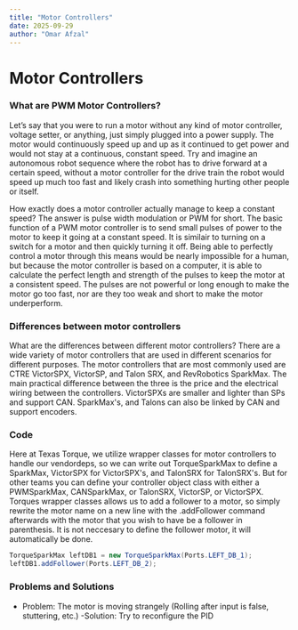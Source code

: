 ```yaml
---
title: "Motor Controllers"
date: 2025-09-29
author: "Omar Afzal"
---
```


# Motor Controllers

### What are PWM Motor Controllers?

Let’s say that you were to run a motor without any kind of motor controller, voltage setter, or anything, just simply plugged into a power supply. The motor would continuously speed up and up as it continued to get power and would not stay at a continuous, constant speed. Try and imagine an autonomous robot sequence where the robot has to drive forward at a certain speed, without a motor controller for the drive train the robot would speed up much too fast and likely crash into something hurting other people or itself.

How exactly does a motor controller actually manage to keep a constant speed? The answer is pulse width modulation or PWM for short. The basic function of a PWM motor controller is to send small pulses of power to the motor to keep it going at a constant speed. It is similair to turning on a switch for a motor and then quickly turning it off. Being able to perfectly control a motor through this means would be nearly impossible for a human, but because the motor controller is based on a computer, it is able to calculate the perfect length and strength of the pulses to keep the motor at a consistent speed. The pulses are not powerful or long enough to make the motor go too fast, nor are they too weak and short to make the motor underperform.

### Differences between motor controllers

What are the differences between different motor controllers? There are a wide variety of motor controllers that are used in different scenarios for different purposes. The motor controllers that are most commonly used are CTRE VictorSPX, VictorSP, and Talon SRX, and RevRobotics SparkMax. The main practical difference between the three is the price and the electrical wiring between the controllers. VictorSPXs are smaller and lighter than SPs and support CAN. SparkMax's, and Talons can also be linked by CAN and support encoders.

### Code

Here at Texas Torque, we utilize wrapper classes for motor controllers to handle our vendordeps, so we can write out TorqueSparkMax to define a SparkMax, VictorSPX for VictorSPX's, and TalonSRX for TalonSRX's. But for other teams you can define your controller object class with either a PWMSparkMax, CANSparkMax, or TalonSRX, VictorSP, or VictorSPX. Torques wrapper classes allows us to add a follower to a motor, so simply rewrite the motor name on a new line with the .addFollower command afterwards with the motor that you wish to have be a follower in parenthesis. It is not neccesary to define the follower motor, it will automatically be done.

```java
TorqueSparkMax leftDB1 = new TorqueSparkMax(Ports.LEFT_DB_1);
leftDB1.addFollower(Ports.LEFT_DB_2);
```

### Problems and Solutions

-   Problem: The motor is moving strangely (Rolling after input is false, stuttering, etc.)
    -Solution: Try to reconfigure the PID